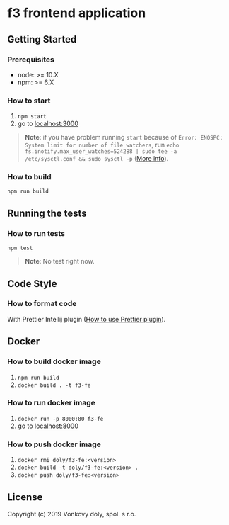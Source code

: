 # f3 frontend application 
## Getting Started
### Prerequisites
- node: >= 10.X
- npm: >= 6.X 

### How to start
1. `npm start`
2. go to [localhost:3000](http://localhost:3000/)

> **Note**: if you have problem running `start` because of `Error: ENOSPC: System limit for number of file watchers`, run `echo fs.inotify.max_user_watches=524288 | sudo tee -a /etc/sysctl.conf && sudo sysctl -p`
([More info](https://github.com/gatsbyjs/gatsby/issues/11406)).

### How to build
`npm run build`

## Running the tests
### How to run tests
`npm test`

> **Note**: No test right now.

## Code Style
### How to format code
With Prettier Intellij plugin ([How to use Prettier plugin](https://www.jetbrains.com/help/idea/prettier.html)).

## Docker
### How to build docker image
1. `npm run build`
2. `docker build . -t f3-fe`

### How to run docker image
1. `docker run -p 8000:80 f3-fe`
2. go to [localhost:8000](http://localhost:8000/)

### How to push docker image
1. `docker rmi doly/f3-fe:<version>`
2. `docker build -t doly/f3-fe:<version> .`
3. `docker push doly/f3-fe:<version>`

## License
Copyright (c) 2019 Vonkovy doly, spol. s r.o.
